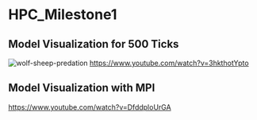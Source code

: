 # HPC_Milestone1

## Model Visualization for 500 Ticks
![wolf-sheep-predation](https://github.com/user-attachments/assets/74549b42-080d-465b-95af-7c7a354637bd)
https://www.youtube.com/watch?v=3hkthotYpto

## Model Visualization with MPI
https://www.youtube.com/watch?v=DfddploUrGA
